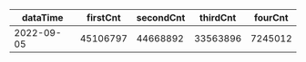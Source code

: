 |dataTime|firstCnt|secondCnt|thirdCnt|fourCnt|
|-|-|-|-|-|
|2022-09-05|45106797|44668892|33563896|7245012|